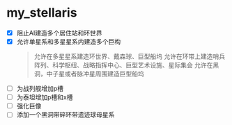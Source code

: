 # my_stellaris
- [x] 阻止AI建造多个居住站和环世界
- [x] 允许单星系和多星星系内建造多个巨构
	> 允许在多星星系建造环世界、戴森球、巨型船坞
	> 允许在环带上建造哨兵阵列、科学枢纽、战略指挥中心、巨型艺术设施、星际集会
	> 允许在黑洞，中子星或者脉冲星周围建造巨型船坞
- [ ] 为战列舰增加p槽
- [ ] 为泰坦增加p槽和x槽
- [ ] 强化巨像
- [ ] 添加一个黑洞带碎环带遗迹球母星系
